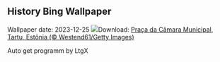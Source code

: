 ## History Bing Wallpaper
Wallpaper date: 2023-12-25
![](https://www.bing.com/th?id=OHR.EstoniaXmasEve_PT-BR8966974749_UHD.jpg&w=1000)Download: [Praça da Câmara Municipal, Tartu, Estônia (© Westend61/Getty Images)](https://www.bing.com/th?id=OHR.EstoniaXmasEve_PT-BR8966974749_UHD.jpg)

Auto get programm by LtgX

